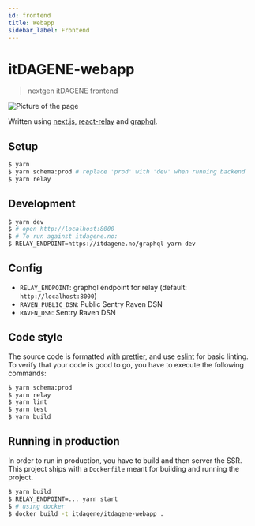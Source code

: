 ```yaml
---
id: frontend
title: Webapp
sidebar_label: Frontend
---
```


# itDAGENE-webapp

> nextgen itDAGENE frontend

![Picture of the page](/img/webapp.png)

Written using [next.js](https://github.com/zeit/next.js/), [react-relay](https://github.com/facebook/relay/) and [graphql](http://graphql.org/).

## Setup

```bash
$ yarn
$ yarn schema:prod # replace 'prod' with 'dev' when running backend
$ yarn relay
```

## Development

```bash
$ yarn dev
$ # open http://localhost:8000
$ # To run against itdagene.no:
$ RELAY_ENDPOINT=https://itdagene.no/graphql yarn dev
```

## Config

- `RELAY_ENDPOINT`: graphql endpoint for relay (default: `http://localhost:8000`)
- `RAVEN_PUBLIC_DSN`: Public Sentry Raven DSN
- `RAVEN_DSN`: Sentry Raven DSN

## Code style

The source code is formatted with [prettier](https://github.com/prettier/prettier), and use [eslint](https://github.com/eslint/eslint) for basic linting.
To verify that your code is good to go, you have to execute the following commands:

```bash
$ yarn schema:prod
$ yarn relay
$ yarn lint
$ yarn test
$ yarn build
```

## Running in production

In order to run in production, you have to build and then server the SSR. This project ships
with a `Dockerfile` meant for building and running the project.

```bash
$ yarn build
$ RELAY_ENDPOINT=... yarn start
$ # using docker
$ docker build -t itdagene/itdagene-webapp .
```